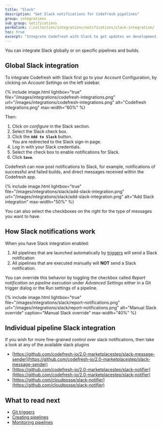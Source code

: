 ```yaml
---
title: "Slack"
description: "Get Slack notifications for Codefresh pipelines"
group: integrations
sub_group: notifications
permalink: /:collection/integrations/notifications/slack-integration/
toc: true
excerpt: "Integrate Codefresh with Slack to get updates on development and testing progress and feedback."
---
```


You can integrate Slack globally or on specific pipelines and builds.

## Global Slack integration

To integrate Codefresh with Slack
first go to your Account Configuration, by clicking on *Account Settings* on the left sidebar. 

{% include image.html 
lightbox="true" 
file="/images/integrations/codefresh-integrations.png" 
url="/images/integrations/codefresh-integrations.png" 
alt="Codefresh integrations.png" 
max-width="60%" 
%}

Then:


1. Click on *configure* in the Slack section.
1. Select the Slack check box.
1. Click the **`Add to Slack`** button.<br> You are redirected to the Slack sign-in page.
1. Log in with your Slack credentials.
1. Select the check box to enable notifications for Slack.
1. Click **`Save`**.



Codefresh can now post notifications to Slack, for example, notifications of successful and failed builds, and direct messages received within the Codefresh app.

{% include image.html 
lightbox="true" 
file="/images/integrations/slack/add-slack-integration.png" 
url="/images/integrations/slack/add-slack-integration.png" 
alt="Add Slack integration" 
max-width="50%" 
%}

You can also select the checkboxes on the right for the type of messages you want to have.

## How Slack notifications work

When you have Slack integration enabled:

1. All pipelines that are launched automatically by [triggers]({{site.baseurl}}/docs/configure-ci-cd-pipeline/triggers/) will send a Slack notification
1. All pipelines that are executed manually will **NOT** send a Slack notification.

You can override this behavior by toggling the checkbox called *Report notification on pipeline execution* under *Advanced Settings*
either in a Git trigger dialog or the Run settings of a pipeline.

{% include image.html 
lightbox="true" 
file="/images/integrations/slack/report-notifications.png" 
url="/images/integrations/slack/report-notifications.png" 
alt="Manual Slack override" 
caption="Manual Slack override" 
max-width="40%" 
%}

## Individual pipeline Slack integration

If you wish for more fine-grained control over slack notifications, then take a look at any of the available slack plugins

* [https://github.com/codefresh-io/2.0-marketplacestep/slack-message-sender](https://github.com/codefresh-io/2.0-marketplacestep/slack-message-sender)
* [https://github.com/codefresh-io/2.0-marketplacestep/slack-notifier](https://github.com/codefresh-io/2.0-marketplacestep/slack-notifier)
* [https://github.com/cloudposse/slack-notifier](https://github.com/cloudposse/slack-notifier)


## What to read next

* [Git triggers]({{site.baseurl}}/docs/configure-ci-cd-pipeline/triggers/git-triggers/)
* [Creating pipelines]({{site.baseurl}}/docs/configure-ci-cd-pipeline/pipelines/)
* [Monitoring pipelines]({{site.baseurl}}/docs/configure-ci-cd-pipeline/monitoring-pipelines/)
